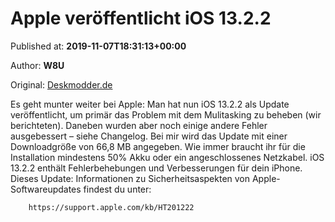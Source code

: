 
# Apple veröffentlicht iOS 13.2.2

Published at: **2019-11-07T18:31:13+00:00**

Author: **W8U**

Original: [Deskmodder.de](https://www.deskmodder.de/blog/2019/11/07/apple-veroeffentlicht-ios-13-2-2/)

Es geht munter weiter bei Apple: Man hat nun iOS 13.2.2 als Update veröffentlicht, um primär das Problem mit dem Mulitasking zu beheben (wir berichteten). Daneben wurden aber noch einige andere Fehler ausgebessert – siehe Changelog.
Bei mir wird das Update mit einer Downloadgröße von 66,8 MB angegeben. Wie immer braucht ihr für die Installation mindestens 50% Akku oder ein angeschlossenes Netzkabel.
iOS 13.2.2 enthält Fehlerbehebungen und Verbesserungen für dein iPhone. Dieses Update:
Informationen zu Sicherheitsaspekten von Apple-Softwareupdates findest du unter:

        https://support.apple.com/kb/HT201222
      

